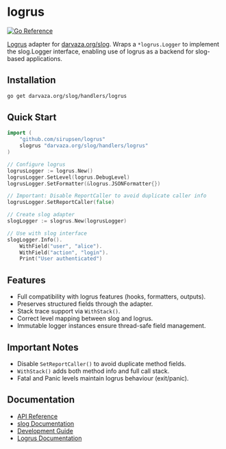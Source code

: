 # logrus

[![Go Reference][godoc-badge]][godoc]

[godoc]: https://pkg.go.dev/darvaza.org/slog/handlers/logrus
[godoc-badge]: https://pkg.go.dev/badge/darvaza.org/slog/handlers/logrus.svg

[Logrus](https://github.com/sirupsen/logrus) adapter for
[darvaza.org/slog](https://github.com/darvaza-proxy/slog).
Wraps a `*logrus.Logger` to implement the slog.Logger interface, enabling use of
logrus as a backend for slog-based applications.

## Installation

```bash
go get darvaza.org/slog/handlers/logrus
```

## Quick Start

```go
import (
    "github.com/sirupsen/logrus"
    slogrus "darvaza.org/slog/handlers/logrus"
)

// Configure logrus
logrusLogger := logrus.New()
logrusLogger.SetLevel(logrus.DebugLevel)
logrusLogger.SetFormatter(&logrus.JSONFormatter{})

// Important: Disable ReportCaller to avoid duplicate caller info
logrusLogger.SetReportCaller(false)

// Create slog adapter
slogLogger := slogrus.New(logrusLogger)

// Use with slog interface
slogLogger.Info().
    WithField("user", "alice").
    WithField("action", "login").
    Print("User authenticated")
```

## Features

- Full compatibility with logrus features (hooks, formatters, outputs).
- Preserves structured fields through the adapter.
- Stack trace support via `WithStack()`.
- Correct level mapping between slog and logrus.
- Immutable logger instances ensure thread-safe field management.

## Important Notes

- Disable `SetReportCaller()` to avoid duplicate method fields.
- `WithStack()` adds both method info and full call stack.
- Fatal and Panic levels maintain logrus behaviour (exit/panic).

## Documentation

- [API Reference](https://pkg.go.dev/darvaza.org/slog/handlers/logrus)
- [slog Documentation](https://github.com/darvaza-proxy/slog)
- [Development Guide](AGENT.md)
- [Logrus Documentation](https://github.com/sirupsen/logrus)
